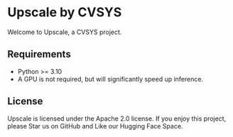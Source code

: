 # Upscale by CVSYS

Welcome to Upscale, a CVSYS project.

## Requirements

 * Python >= 3.10
 * A GPU is not required, but will significantly speed up inference.

## License

Upscale is licensed under the Apache 2.0 license. If you enjoy this project, please Star us on GitHub and Like our Hugging Face Space.